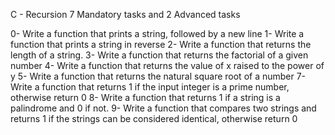 C - Recursion
7 Mandatory tasks and 2 Advanced tasks

0- Write a function that prints a string, followed by a new line
1- Write a function that prints a string in reverse
2- Write a function that returns the length of a string.
3- Write a function that returns the factorial of a given number
4- Write a function that returns the value of x raised to the power of y
5- Write a function that returns the natural square root of a number
7- Write a function that returns 1 if the input integer is a prime number, otherwise return 0
8- Write a function that returns 1 if a string is a palindrome and 0 if not.
9- Write a function that compares two strings and returns 1 if the strings can be considered identical, otherwise return 0
 

